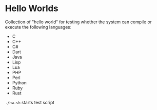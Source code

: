 # Hello Worlds

Collection of "hello world" for testing whether the system can compile or execute the following languages:

* C
* C++
* C#
* Dart
* Java
* Lisp
* Lua
* PHP
* Perl
* Python
* Ruby
* Rust

`./hw.sh` starts test script
